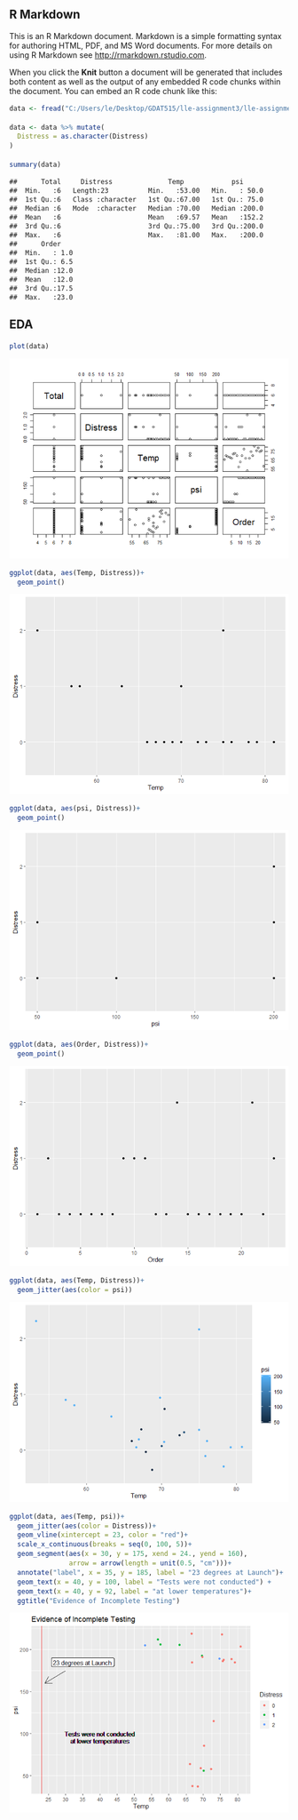## R Markdown

This is an R Markdown document. Markdown is a simple formatting syntax
for authoring HTML, PDF, and MS Word documents. For more details on
using R Markdown see <http://rmarkdown.rstudio.com>.

When you click the **Knit** button a document will be generated that
includes both content as well as the output of any embedded R code
chunks within the document. You can embed an R code chunk like this:

``` r
data <- fread("C:/Users/le/Desktop/GDAT515/lle-assignment3/lle-assignment3/challengerdata.csv")

data <- data %>% mutate(
  Distress = as.character(Distress)
)

summary(data)
```

    ##      Total     Distress              Temp            psi       
    ##  Min.   :6   Length:23          Min.   :53.00   Min.   : 50.0  
    ##  1st Qu.:6   Class :character   1st Qu.:67.00   1st Qu.: 75.0  
    ##  Median :6   Mode  :character   Median :70.00   Median :200.0  
    ##  Mean   :6                      Mean   :69.57   Mean   :152.2  
    ##  3rd Qu.:6                      3rd Qu.:75.00   3rd Qu.:200.0  
    ##  Max.   :6                      Max.   :81.00   Max.   :200.0  
    ##      Order     
    ##  Min.   : 1.0  
    ##  1st Qu.: 6.5  
    ##  Median :12.0  
    ##  Mean   :12.0  
    ##  3rd Qu.:17.5  
    ##  Max.   :23.0

## EDA

``` r
plot(data)
```

![](lle-assignment3_files/figure-gfm/EDA-1.png)<!-- -->

``` r
ggplot(data, aes(Temp, Distress))+
  geom_point()
```

![](lle-assignment3_files/figure-gfm/EDA-2.png)<!-- -->

``` r
ggplot(data, aes(psi, Distress))+
  geom_point()
```

![](lle-assignment3_files/figure-gfm/EDA-3.png)<!-- -->

``` r
ggplot(data, aes(Order, Distress))+
  geom_point()
```

![](lle-assignment3_files/figure-gfm/EDA-4.png)<!-- -->

``` r
ggplot(data, aes(Temp, Distress))+
  geom_jitter(aes(color = psi))
```

![](lle-assignment3_files/figure-gfm/EDA-5.png)<!-- -->

``` r
ggplot(data, aes(Temp, psi))+
  geom_jitter(aes(color = Distress))+
  geom_vline(xintercept = 23, color = "red")+
  scale_x_continuous(breaks = seq(0, 100, 5))+
  geom_segment(aes(x = 30, y = 175, xend = 24., yend = 160),
               arrow = arrow(length = unit(0.5, "cm")))+
  annotate("label", x = 35, y = 185, label = "23 degrees at Launch")+
  geom_text(x = 40, y = 100, label = "Tests were not conducted") +
  geom_text(x = 40, y = 92, label = "at lower temperatures")+
  ggtitle("Evidence of Incomplete Testing")
```

![](lle-assignment3_files/figure-gfm/unnamed-chunk-1-1.png)<!-- -->
